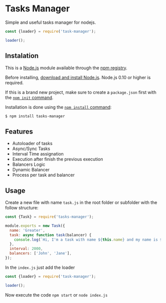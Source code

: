 # Tasks Manager

Simple and useful tasks manager for nodejs.

```js
const {loader} = require('task-manager');

loader();
```

## Instalation

This is a [Node.js](https://nodejs.org/en/) module available through the [npm registry](https://www.npmjs.com/).

Before installing, [download and install Node.js](https://nodejs.org/en/download/). Node.js 0.10 or higher is required.

If this is a brand new project, make sure to create a `package.json` first with 
the [`npm init` command](https://docs.npmjs.com/creating-a-package-json-file).

Installation is done using the
[`npm install` command](https://docs.npmjs.com/getting-started/installing-npm-packages-locally):

```bash
$ npm install tasks-manager
```
## Features
* Autoloader of tasks
* Async/Sync Tasks
* Interval Time assignation
* Execution after finish the previous execution
* Balancers Logic
* Dynamic Balancer
* Process per task and balancer


## Usage

Create a new file with name `task.js` in the root folder or subfolder with the follow structure:

```js
const {Task} = require('tasks-manager');

module.exports = new Task({
  name: 'Greater',
  task: async function task(balancer) {
    console.log(`Hi, I'm a task with name ${this.name} and my name is ${balancer}`);
  },
  interval: 2000,
  balancers: ['John', 'Jane'],
});
```

In the `index.js` just add the loader

```js
const {loader} = require('task-manager');

loader();
```

Now execute the code `npm start` or `node index.js`